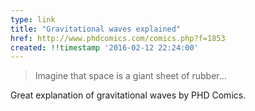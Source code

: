 ```yaml
---
type: link
title: "Gravitational waves explained"
href: http://www.phdcomics.com/comics.php?f=1853
created: !!timestamp '2016-02-12 22:24:00'
---
```

> Imagine that space is a giant sheet of rubber...

Great explanation of gravitational waves by 
PHD Comics.